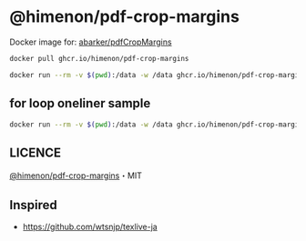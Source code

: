 # @himenon/pdf-crop-margins

Docker image for: [abarker/pdfCropMargins](https://github.com/abarker/pdfCropMargins)

```bash
docker pull ghcr.io/himenon/pdf-crop-margins

docker run --rm -v $(pwd):/data -w /data ghcr.io/himenon/pdf-crop-margins pdf-crop-margins -v -p 0 -a -6 sample.pdf
```

## for loop oneliner sample

```bash
docker run --rm -v $(pwd):/data -w /data ghcr.io/himenon/pdf-crop-margins bash -c \"ls -1 *.pdf | grep -v \"cropped.pdf\" | xargs -L 1 pdf-crop-margins -v -p 0 -a -6\"
```

## LICENCE

[@himenon/pdf-crop-margins](https://github.com/Himenon/pdf-crop-margins)・MIT

## Inspired

- https://github.com/wtsnjp/texlive-ja
